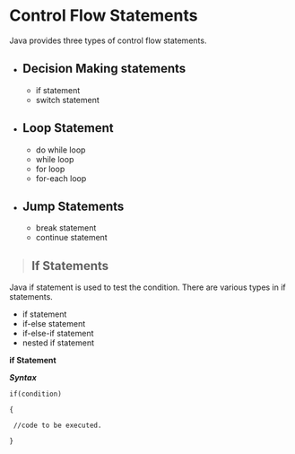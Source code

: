 # Control Flow Statements

Java provides three types of control flow statements.

- ## Decision Making statements
    - if statement
    - switch statement
- ## Loop Statement
    - do while loop
    - while loop
    - for loop
    - for-each loop
- ## Jump Statements
    - break statement
    - continue statement


> ## If Statements
Java if statement is used to test the condition.
There are various types in if statements.
- if statement
- if-else statement
- if-else-if statement
- nested if statement 

**if Statement**

***Syntax***

`if(condition)`

`{`

   ` //code to be executed.`
   
`}`

